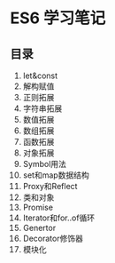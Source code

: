 # ES6 学习笔记

## 目录

1. let&const
2. 解构赋值
3. 正则拓展
4. 字符串拓展
5. 数值拓展
6. 数组拓展
7. 函数拓展
8. 对象拓展
9. Symbol用法
10. set和map数据结构
11. Proxy和Reflect
12. 类和对象
13. Promise
14. Iterator和for..of循环
15. Genertor
16. Decorator修饰器
17. 模块化